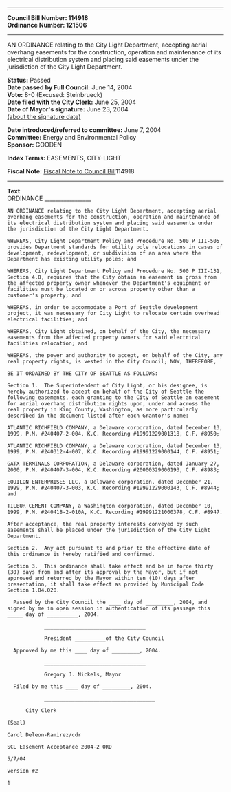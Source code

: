 * * * * *  
  
**Council Bill Number: [](#h0)[](#h2)114918**   
**Ordinance Number: 121506**  
  
* * * * *  
  
AN ORDINANCE relating to the City Light Department, accepting aerial overhang easements for the construction, operation and maintenance of its electrical distribution system and placing said easements under the jurisdiction of the City Light Department.  
  
**Status:** Passed   
**Date passed by Full Council:** June 14, 2004   
**Vote:** 8-0 (Excused: Steinbrueck)   
**Date filed with the City Clerk:** June 25, 2004   
**Date of Mayor's signature:** June 23, 2004   
[(about the signature date)](/~public/approvaldate.htm)   
  
  
**Date introduced/referred to committee:** June 7, 2004   
**Committee:** Energy and Environmental Policy   
**Sponsor:** GOODEN   
  
**Index Terms:** EASEMENTS, CITY-LIGHT  
  
**Fiscal Note:** [Fiscal Note to Council Bill](http://clerk.seattle.gov/~public/fnote/114918.htm)[](#h1)[](#h3)114918  
  
* * * * *  
  
**Text**  
    ORDINANCE _________________  
  
    AN ORDINANCE relating to the City Light Department, accepting aerial  
    overhang easements for the construction, operation and maintenance of  
    its electrical distribution system and placing said easements under  
    the jurisdiction of the City Light Department.  
  
    WHEREAS, City Light Department Policy and Procedure No. 500 P III-505  
    provides Department standards for utility pole relocations in cases of  
    development, redevelopment, or subdivision of an area where the  
    Department has existing utility poles; and  
  
    WHEREAS, City Light Department Policy and Procedure No. 500 P III-131,  
    Section 4.0, requires that the City obtain an easement in gross from  
    the affected property owner whenever the Department's equipment or  
    facilities must be located on or across property other than a  
    customer's property; and  
  
    WHEREAS, in order to accommodate a Port of Seattle development  
    project, it was necessary for City Light to relocate certain overhead  
    electrical facilities; and  
  
    WHEREAS, City Light obtained, on behalf of the City, the necessary  
    easements from the affected property owners for said electrical  
    facilities relocation; and  
  
    WHEREAS, the power and authority to accept, on behalf of the City, any  
    real property rights, is vested in the City Council; NOW, THEREFORE,  
  
    BE IT ORDAINED BY THE CITY OF SEATTLE AS FOLLOWS:  
  
    Section 1.  The Superintendent of City Light, or his designee, is  
    hereby authorized to accept on behalf of the City of Seattle the  
    following easements, each granting to the City of Seattle an easement  
    for aerial overhang distribution rights upon, under and across the  
    real property in King County, Washington, as more particularly  
    described in the document listed after each Grantor's name:  
  
    ATLANTIC RICHFIELD COMPANY, a Delaware corporation, dated December 13,  
    1999, P.M. #240407-2-004, K.C. Recording #19991229001318, C.F. #8950;  
  
    ATLANTIC RICHFIELD COMPANY, a Delaware corporation, dated December 13,  
    1999, P.M. #240312-4-007, K.C. Recording #19991229000144, C.F. #8951;  
  
    GATX TERMINALS CORPORATION, a Delaware corporation, dated January 27,  
    2000, P.M. #240407-3-004, K.C. Recording #20000329000193, C.F. #8983;  
  
    EQUILON ENTERPRISES LLC, a Delaware corporation, dated December 21,  
    1999, P.M. #240407-3-003, K.C. Recording #19991229000143, C.F. #8944;  
    and  
  
    TILBUR CEMENT COMPANY, a Washington corporation, dated December 10,  
    1999, P.M. #240418-2-010A, K.C. Recording #19991221000378, C.F. #8947.  
  
    After acceptance, the real property interests conveyed by such  
    easements shall be placed under the jurisdiction of the City Light  
    Department.  
  
    Section 2.  Any act pursuant to and prior to the effective date of  
    this ordinance is hereby ratified and confirmed.  
  
    Section 3.  This ordinance shall take effect and be in force thirty  
    (30) days from and after its approval by the Mayor, but if not  
    approved and returned by the Mayor within ten (10) days after  
    presentation, it shall take effect as provided by Municipal Code  
    Section 1.04.020.  
  
      Passed by the City Council the ____ day of _________, 2004, and  
    signed by me in open session in authentication of its passage this  
    _____ day of __________, 2004.  
  
                _________________________________  
  
                President __________of the City Council  
  
      Approved by me this ____ day of _________, 2004.  
  
                _________________________________  
  
                Gregory J. Nickels, Mayor  
  
      Filed by me this ____ day of _________, 2004.  
  
                ____________________________________  
  
          City Clerk  
  
    (Seal)  
  
    Carol Deleon-Ramirez/cdr  
  
    SCL Easement Acceptance 2004-2 ORD  
  
    5/7/04  
  
    version #2  
  
    1  
